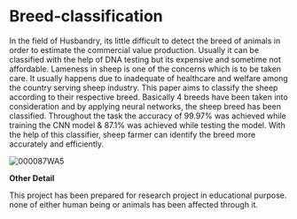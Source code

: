 # Breed-classification

In the field of Husbandry, its little difficult to detect the breed of animals in order to estimate the commercial value production. Usually it can be classified with the help of DNA testing but its expensive and sometime not affordable. Lameness in sheep is one of the concerns which is to be taken care. It usually happens due to inadequate of healthcare and welfare among the country serving sheep industry. This paper aims to classify the sheep according to their respective breed. Basically 4 breeds have been taken into consideration and by applying neural networks, the sheep breed has been classified. Throughout the task the accuracy of 99.97% was achieved while training the CNN model & 87.1% was achieved while testing the model. With the help of this classifier, sheep farmer can identify the breed more accurately and efficiently.

![000087WA5](https://user-images.githubusercontent.com/62097113/146717193-a05422c5-ca28-46ac-878b-cbd8b4897537.jpg)

**Other Detail**

This project has been prepared for research project in educational purpose. none of either human being or animals has been affected through it.
